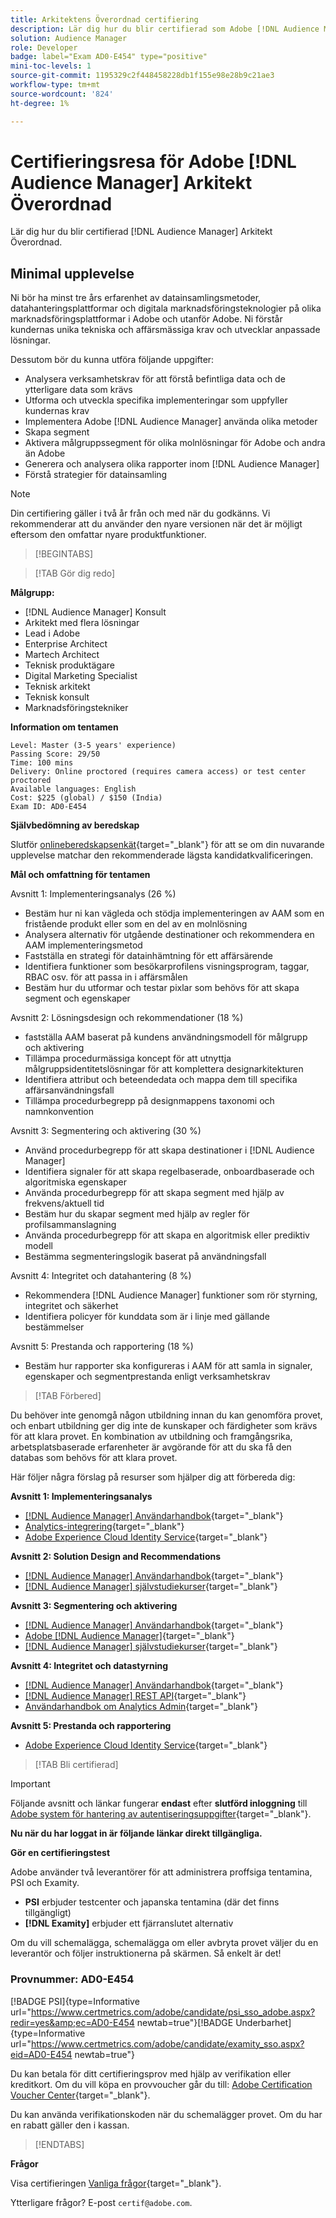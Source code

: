 ```yaml
---
title: Arkitektens Överordnad certifiering
description: Lär dig hur du blir certifierad som Adobe [!DNL Audience Manager] Arkitekt Överordnad.
solution: Audience Manager
role: Developer
badge: label="Exam AD0-E454" type="positive"
mini-toc-levels: 1
source-git-commit: 1195329c2f448458228db1f155e98e28b9c21ae3
workflow-type: tm+mt
source-wordcount: '824'
ht-degree: 1%

---
```


# Certifieringsresa för Adobe [!DNL Audience Manager] Arkitekt Överordnad

Lär dig hur du blir certifierad [!DNL Audience Manager] Arkitekt Överordnad.

## Minimal upplevelse

Ni bör ha minst tre års erfarenhet av datainsamlingsmetoder, datahanteringsplattformar och digitala marknadsföringsteknologier på olika marknadsföringsplattformar i Adobe och utanför Adobe. Ni förstår kundernas unika tekniska och affärsmässiga krav och utvecklar anpassade lösningar.

Dessutom bör du kunna utföra följande uppgifter:

* Analysera verksamhetskrav för att förstå befintliga data och de ytterligare data som krävs
* Utforma och utveckla specifika implementeringar som uppfyller kundernas krav
* Implementera Adobe [!DNL Audience Manager] använda olika metoder
* Skapa segment
* Aktivera målgruppssegment för olika molnlösningar för Adobe och andra än Adobe
* Generera och analysera olika rapporter inom [!DNL Audience Manager]
* Förstå strategier för datainsamling

>[!NOTE]
>
>Din certifiering gäller i två år från och med när du godkänns. Vi rekommenderar att du använder den nyare versionen när det är möjligt eftersom den omfattar nyare produktfunktioner.

>[!BEGINTABS]

>[!TAB Gör dig redo]

**Målgrupp:**

* [!DNL Audience Manager] Konsult
* Arkitekt med flera lösningar
* Lead i Adobe
* Enterprise Architect
* Martech Architect
* Teknisk produktägare
* Digital Marketing Specialist
* Teknisk arkitekt
* Teknisk konsult
* Marknadsföringstekniker

**Information om tentamen**

```
Level: Master (3-5 years' experience)
Passing Score: 29/50
Time: 100 mins
Delivery: Online proctored (requires camera access) or test center proctored
Available languages: English
Cost: $225 (global) / $150 (India)
Exam ID: AD0-E454
```

**Självbedömning av beredskap**

Slutför [onlineberedskapsenkät](https://scorpion.caveon.com/launchpad/ad-q-e407-readiness-questionnaire-for-adobe-target-architect-master-exam-copy-b5z40t/ad-q-e454-readiness-questionnaire-for-adobe-audience-manager-architect-master){target="_blank"} för att se om din nuvarande upplevelse matchar den rekommenderade lägsta kandidatkvalificeringen.

**Mål och omfattning för tentamen**

Avsnitt 1: Implementeringsanalys (26 %)

* Bestäm hur ni kan vägleda och stödja implementeringen av AAM som en fristående produkt eller som en del av en molnlösning
* Analysera alternativ för utgående destinationer och rekommendera en AAM implementeringsmetod
* Fastställa en strategi för datainhämtning för ett affärsärende
* Identifiera funktioner som besökarprofilens visningsprogram, taggar, RBAC osv. för att passa in i affärsmålen
* Bestäm hur du utformar och testar pixlar som behövs för att skapa segment och egenskaper

Avsnitt 2: Lösningsdesign och rekommendationer (18 %)

* fastställa AAM baserat på kundens användningsmodell för målgrupp och aktivering
* Tillämpa procedurmässiga koncept för att utnyttja målgruppsidentitetslösningar för att komplettera designarkitekturen
* Identifiera attribut och beteendedata och mappa dem till specifika affärsanvändningsfall
* Tillämpa procedurbegrepp på designmappens taxonomi och namnkonvention

Avsnitt 3: Segmentering och aktivering (30 %)

* Använd procedurbegrepp för att skapa destinationer i [!DNL Audience Manager]
* Identifiera signaler för att skapa regelbaserade, onboardbaserade och algoritmiska egenskaper
* Använda procedurbegrepp för att skapa segment med hjälp av frekvens/aktuell tid
* Bestäm hur du skapar segment med hjälp av regler för profilsammanslagning
* Använda procedurbegrepp för att skapa en algoritmisk eller prediktiv modell
* Bestämma segmenteringslogik baserat på användningsfall

Avsnitt 4: Integritet och datahantering (8 %)

* Rekommendera [!DNL Audience Manager] funktioner som rör styrning, integritet och säkerhet
* Identifiera policyer för kunddata som är i linje med gällande bestämmelser

Avsnitt 5: Prestanda och rapportering (18 %)

* Bestäm hur rapporter ska konfigureras i AAM för att samla in signaler, egenskaper och segmentprestanda enligt verksamhetskrav

>[!TAB Förbered]

Du behöver inte genomgå någon utbildning innan du kan genomföra provet, och enbart utbildning ger dig inte de kunskaper och färdigheter som krävs för att klara provet. En kombination av utbildning och framgångsrika, arbetsplatsbaserade erfarenheter är avgörande för att du ska få den databas som behövs för att klara provet.

Här följer några förslag på resurser som hjälper dig att förbereda dig:

**Avsnitt 1: Implementeringsanalys**

* [[!DNL Audience Manager] Användarhandbok](https://experienceleague.adobe.com/docs/audience-manager/user-guide/aam-home.html?lang=en){target="_blank"}
* [Analytics-integrering](https://experienceleague.adobe.com/docs/analytics/integration/home.html?lang=en){target="_blank"}
* [Adobe Experience Cloud Identity Service](https://experienceleague.adobe.com/docs/id-service/using/home.html?lang=en){target="_blank"}

**Avsnitt 2: Solution Design and Recommendations**

* [[!DNL Audience Manager] Användarhandbok](https://experienceleague.adobe.com/docs/audience-manager/user-guide/aam-home.html?lang=en){target="_blank"}
* [[!DNL Audience Manager] självstudiekurser](https://experienceleague.adobe.com/docs/audience-manager-learn/tutorials/overview.html?lang=en){target="_blank"}

**Avsnitt 3: Segmentering och aktivering**

* [[!DNL Audience Manager] Användarhandbok](https://experienceleague.adobe.com/docs/audience-manager/user-guide/aam-home.html?lang=en){target="_blank"}
* [Adobe [!DNL Audience Manager]](https://experienceleaguecommunities.adobe.com/t5/adobe-audience-manager/ct-p/adobe-audience-manager-community){target="_blank"}
* [[!DNL Audience Manager] självstudiekurser](https://experienceleague.adobe.com/docs/audience-manager-learn/tutorials/overview.html?lang=en){target="_blank"}

**Avsnitt 4: Integritet och datastyrning**

* [[!DNL Audience Manager] Användarhandbok](https://experienceleague.adobe.com/docs/audience-manager/user-guide/aam-home.html?lang=en){target="_blank"}
* [[!DNL Audience Manager] REST API](https://bank.demdex.com/portal/swagger/index.html#/Segments%20API){target="_blank"}
* [Användarhandbok om Analytics Admin](https://experienceleague.adobe.com/docs/analytics/admin/home.html?lang=en){target="_blank"}

**Avsnitt 5: Prestanda och rapportering**

* [Adobe Experience Cloud Identity Service](https://experienceleague.adobe.com/docs/id-service/using/home.html?lang=en){target="_blank"}

>[!TAB Bli certifierad]

>[!IMPORTANT]
>
>Följande avsnitt och länkar fungerar **endast** efter **slutförd inloggning** till [Adobe system för hantering av autentiseringsuppgifter](http://www.certmetrics.com/adobe){target="_blank"}.


**Nu när du har loggat in är följande länkar direkt tillgängliga.**

**Gör en certifieringstest**

Adobe använder två leverantörer för att administrera proffsiga tentamina, PSI och Examity.

* **PSI** erbjuder testcenter och japanska tentamina (där det finns tillgängligt)
* **[!DNL Examity]** erbjuder ett fjärranslutet alternativ

Om du vill schemalägga, schemalägga om eller avbryta provet väljer du en leverantör och följer instruktionerna på skärmen. Så enkelt är det!

### Provnummer: AD0-E454

[!BADGE PSI]{type=Informative url="https://www.certmetrics.com/adobe/candidate/psi_sso_adobe.aspx?redir=yes&amp;ec=AD0-E454 newtab=true"}[!BADGE Underbarhet]{type=Informative url="https://www.certmetrics.com/adobe/candidate/examity_sso.aspx?eid=AD0-E454 newtab=true"}

Du kan betala för ditt certifieringsprov med hjälp av verifikation eller kreditkort. Om du vill köpa en provvoucher går du till: [Adobe Certification Voucher Center](https://market.xvoucher.com/adobe/global){target="_blank"}.

Du kan använda verifikationskoden när du schemalägger provet. Om du har en rabatt gäller den i kassan.

>[!ENDTABS]

**Frågor**

Visa certifieringen [Vanliga frågor](https://experienceleague.adobe.com/docs/certification/certification/faq.html?lang=en){target="_blank"}.

Ytterligare frågor? E-post `certif@adobe.com`.
